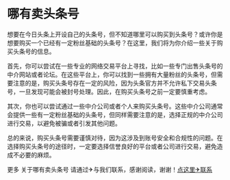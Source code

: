 # 哪有卖头条号

想要在今日头条上开设自己的头条号，但不知道哪里可以购买到头条号？或许你是想要购买一个已经有一定粉丝基础的头条号？在这里，我们将为你介绍一些关于购买头条号的信息。

首先，你可以尝试在一些专业的网络交易平台上寻找，比如一些专门出售头条号的中介网站或者论坛。在这些平台上，你可以找到一些拥有大量粉丝的头条号，但需要注意的是，购买头条号存在一定的风险，因为头条官方并不允许私下交易头条号，一旦发现可能会被封号处理。因此，在购买头条号之前一定要慎重考虑。

其次，你也可以尝试通过一些中介公司或者个人来购买头条号。这些中介公司通常会提供一些有一定粉丝基础的头条号，但同样需要注意的是，选择正规的中介公司进行交易，以避免被骗或者引发其他问题。

总的来说，购买头条号需要谨慎对待，因为这涉及到账号安全和合规性的问题。在选择购买头条号的途径时，一定要选择信誉良好的平台或者公司进行交易，避免造成不必要的麻烦。

更多 关于哪有卖头条号 请通过✈与我们联系，感谢阅读，谢谢！[点这里✈联系](https://add.k02.cc)